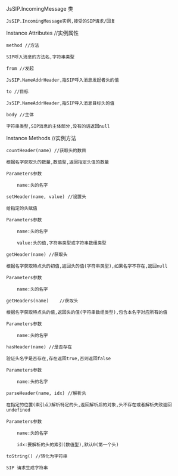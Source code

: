 JsSIP.IncomingMessage 类

    JsSIP.IncomingMessage实例,接受的SIP请求/回复
    
Instance Attributes //实例属性

    method //方法
    
    SIP呼入消息的方法名,字符串类型
    
    from //发起
    
    JsSIP.NameAddrHeader,指SIP呼入消息发起者头的值
    
    to //目标
    
    JsSIP.NameAddrHeader,指SIP呼入消息目标头的值
    
    body //主体
    
    字符串类型,SIP消息的主体部分,没有的话返回null
    
Instance Methods //实例方法

    countHeader(name) //获取头的数目
    
    根据名字获取头的数量,数值型,返回指定头值的数量
    
    Parameters参数 
    
        name:头的名字
    
    setHeader(name, value) //设置头
    
    给指定的头赋值
    
    Parameters参数 
    
        name:头的名字
        
        value:头的值,字符串类型或字符串数组类型
        
    getHeader(name) //获取头
    
    根据名字获取特点头的初值,返回头的值(字符串类型),如果名字不存在,返回null
    
    Parameters参数 
    
        name:头的名字
        
    getHeaders(name)    //获取头
    
    根据名字获取特点头的值,返回头的值(字符串数组类型),包含本名字对应所有的值
    
    Parameters参数 
    
        name:头的名字
    
    hasHeader(name) //是否存在
    
    验证头名字是否存在,存在返回true,否则返回false
    
    Parameters参数 
    
        name:头的名字
        
    parseHeader(name, idx) //解析头
    
    在指定的位置(索引点)解析特定的头,返回解析后的对象,头不存在或者解析失败返回undefined
    
    Parameters参数 
    
        name:头的名字
        
        idx:要解析的头的索引(数值型),默认0(第一个头)
        
    toString() //转化为字符串
    
    SIP 请求生成字符串
    